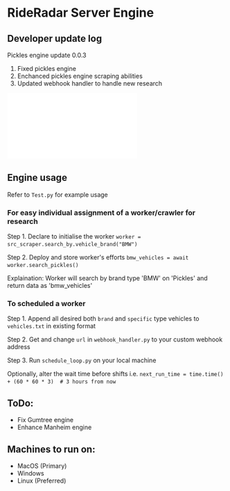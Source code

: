 # RideRadar Server Engine
## Developer update log

Pickles engine update 0.0.3
1) Fixed pickles engine
2) Enchanced pickles engine scraping abilities
3) Updated webhook handler to handle new research

![Showcase Image](./storage/pickes-update.md)

## Engine usage
Refer to `Test.py` for example usage

### For easy individual assignment of a worker/crawler for research

Step 1. Declare to initialise the worker `worker = src_scraper.search_by.vehicle_brand("BMW")`

Step 2. Deploy and store worker's efforts `bmw_vehicles = await worker.search_pickles()`

Explaination: Worker will search by brand type 'BMW' on 'Pickles' and return data as 'bmw_vehicles'

### To scheduled a worker

Step 1. Append all desired both `brand` and `specific` type vehicles to `vehicles.txt` in existing format

Step 2. Get and change `url` in `webhook_handler.py` to your custom webhook address

Step 3. Run `schedule_loop.py` on your local machine

Optionally, alter the wait time before shifts i.e. `next_run_time = time.time() + (60 * 60 * 3)  # 3 hours from now`

## ToDo:
* Fix Gumtree engine
* Enhance Manheim engine

## Machines to run on:
* MacOS (Primary)
* Windows
* Linux (Preferred)